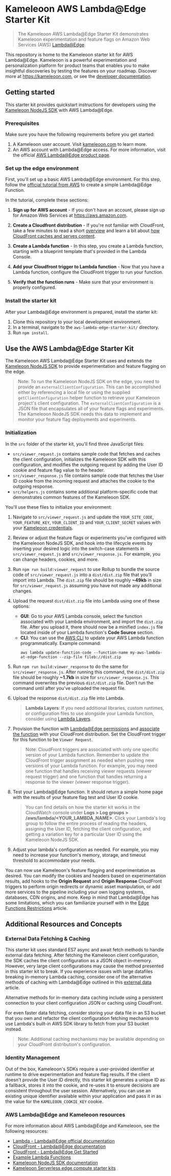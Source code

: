 # Kameleoon AWS Lambda@Edge Starter Kit

> The Kameleoon AWS Lambda@Edge Starter Kit demonstrates Kameleoon experimentation and feature flags on Amazon Web Services (AWS) [Lambda@Edge](https://aws.amazon.com/lambda/edge).

This repository is home to the Kameleoon starter kit for AWS Lambda@Edge. Kameleoon is a powerful experimentation and personalization platform for product teams that enables you to make insightful discoveries by testing the features on your roadmap. Discover more at https://kameleoon.com, or see the [developer documentation](https://developers.kameleoon.com).

## Getting started

This starter kit provides quickstart instructions for developers using the [Kameleoon NodeJS SDK](https://developers.kameleoon.com/feature-management-and-experimentation/web-sdks/nodejs-sdk) with AWS Lambda@Edge.

### Prerequisites

Make sure you have the following requirements before you get started:

1. A Kameleoon user account. Visit [kameleoon.com](https://www.kameleoon.com/) to learn more.
1. An AWS account with Lambda@Edge access. For more information, visit the official [AWS Lambda@Edge product page](https://aws.amazon.com/lambda/edge).

### Set up the edge environment

First, you'll set up a basic AWS Lambda@Edge environment. For this step, follow the [official tutorial from AWS](https://docs.aws.amazon.com/AmazonCloudFront/latest/DeveloperGuide/lambda-edge-how-it-works-tutorial.html) to create a simple Lambda@Edge Function.

In the tutorial, complete these sections:

1. **Sign up for AWS account** - If you don't have an account, please sign up for Amazon Web Services at https://aws.amazon.com.

1. **Create a Cloudfront distribution** - If you're not familiar with CloudFront, take a few minutes to read a short [overview](https://docs.aws.amazon.com/AmazonCloudFront/latest/DeveloperGuide/Introduction.html) and learn a bit about [how CloudFront caches and serves content](https://docs.aws.amazon.com/AmazonCloudFront/latest/DeveloperGuide/HowCloudFrontWorks.html).

1. **Create a Lambda function** - In this step, you create a Lambda function, starting with a blueprint template that's provided in the Lambda Console.

1. **Add your Cloudfront trigger to Lambda function** - Now that you have a Lambda function, configure the CloudFront trigger to run your function.

1. **Verify that the function runs** - Make sure that your environment is properly configured.

### Install the starter kit

After your Lambda@Edge environment is prepared, install the starter kit:

1. Clone this repository to your local development environment.
1. In a terminal, navigate to the `aws-lambda-edge-starter-kit/` directory.
1. Run `npm install`.

## Use the AWS Lambda@Edge Starter Kit

The Kameleoon AWS Lambda@Edge Starter Kit uses and extends the [Kameleoon NodeJS SDK](https://developers.kameleoon.com/feature-management-and-experimentation/web-sdks/nodejs-sdk) to provide experimentation and feature flagging on the edge.

> Note: To run the Kameleoon NodeJS SDK on the edge, you need to provide an `externalClientConfiguration`. This can be accomplished either by referencing a local file or using the supplied `getClientConfiguration` helper function to retrieve your Kameleoon project's client configuration. The `externalClientConfiguration` is a JSON file that encapsulates all of your feature flags and experiments. The Kameleoon NodeJS SDK needs this data to implement and monitor your feature flag deployments and experiments.

### Initialization

In the `src` folder of the starter kit, you'll find three JavaScript files:

- `src/viewer_request.js` contains sample code that fetches and caches the client configuration, initializes the Kameleoon SDK with this configuration, and modifies the outgoing request by adding the User ID cookie and feature flag value to the header.
- `src/viewer_response.js` file contains sample code that fetches the User ID cookie from the incoming request and attaches the cookie to the outgoing response.
- `src/helpers.js` contains some additional platform-specific code that demonstrates common features of the Kameleoon SDK.

You'll use these files to initialize your environment:

1. Navigate to `src/viewer_request.js` and update the `YOUR_SITE_CODE`, `YOUR_FEATURE_KEY`, `YOUR_CLIENT_ID` and `YOUR_CLIENT_SECRET` values with your [Kameleoon credentials](https://help.kameleoon.com/api-credentials).
1. Review or adjust the feature flags or experiments you've configured with the Kameleoon NodeJS SDK, and hook into the lifecycle events by inserting your desired logic into the switch-case statements in `src/viewer_request.js` and `src/viewer_response.js`. For example, you can change headers, cookies, and more.
1. Run `npm run build:viewer_request` to use Rollup to bundle the source code of `src/viewer_request.js` into a `dist/dist.zip` file that you'll import into Lambda. The `dist.zip` file should be roughly **~49kb** in size for `src/viewer_request.js` assuming you have not made any additional changes.
1. Upload the request `dist/dist.zip` file into Lambda using one of these options:
   - **GUI**: Go to your AWS Lambda console, select the function associated with your Lambda environment, and import the `dist.zip` file. After you upload it, there should now be a minified `index.js` file located inside of your Lambda function's **Code Source** section.
   - **CLI**: You can use the [AWS CLI](https://docs.aws.amazon.com/cli/latest/userguide/getting-started-install.html) to update your AWS Lambda function programmatically. Example command:
     ```
     aws lambda update-function-code --function-name my-aws-lambda-at-edge-function --zip-file fileb://dist.zip
     ```
1. Run `npm run build:viewer_response` to do the same for `src/viewer_response.js`. After running this command, the `dist/dist.zip` file should be roughly **~1.7kb** in size for `src/viewer_response.js`. This command overwrites the previous `dist/dist.zip` file. Don't run the command until after you've uploaded the request file.
1. Upload the response `dist/dist.zip` file into Lambda.

   > **Lambda Layers**: If you need additional libraries, custom runtimes, or configuration files to use alongside your Lambda function, consider using [Lambda Layers](https://docs.aws.amazon.com/lambda/latest/dg/invocation-layers.html).

1. Provision the function with [Lambda@Edge permissions](https://docs.aws.amazon.com/AmazonCloudFront/latest/DeveloperGuide/lambda-edge-permissions.html) and [associate the function](https://docs.aws.amazon.com/AmazonCloudFront/latest/DeveloperGuide/associate-function.html) with your CloudFront distribution. Set the CloudFront trigger for this function to be `Viewer Request`.

   > Note: CloudFront triggers are associated with only one specific version of your Lambda function. Remember to update the CloudFront trigger assignment as needed when pushing new versions of your Lambda function. For example, you may need one function that handles receiving viewer requests (viewer request trigger) and one function that handles returning a response to the viewer (viewer response trigger).

1. Test your Lambda@Edge function. It should return a simple home page with the results of your feature flag test and User ID cookie.

   > You can find details on how the starter kit works in the CloudWatch console under **Logs > Log groups > /aws/lambda/<YOUR_LAMBDA_NAME>**. Click your Lambda's log group to follow the entire process of reading the headers, assigning the User ID, fetching the client configuration, and getting a variation key for a particular User ID using the Kameleoon NodeJS SDK.

1. Adjust your lambda's configuration as needed. For example, you may need to increase your function's memory, storage, and timeout threshold to accommodate your needs.

You can now use Kameleoon's feature flagging and experimentation as desired. You can modify the cookies and headers based on experimentation results, add hooks to the **Origin Request** and **Origin Response** CloudFront triggers to perform origin redirects or dynamic asset manipulation, or add more services to the pipeline including your own logging systems, databases, CDN origins, and more. Keep in mind that Lambda@Edge has some limitations, which you can familiarize yourself with in the [Edge Functions Restrictions](https://docs.aws.amazon.com/AmazonCloudFront/latest/DeveloperGuide/edge-functions-restrictions.html) article.

## Additional Resources and Concepts

### External Data Fetching & Caching

This starter kit uses standard ES7 async and await fetch methods to handle external data fetching. After fetching the Kameleoon client configuration, the SDK caches the client configuration as a JSON object in-memory. However, very large client configurations may cause the method presented in this starter kit to break. If you experience issues with large datafiles breaking in-memory Lambda caching, consider one of the alternative methods of caching with Lambda@Edge outlined in this [external data](https://aws.amazon.com/blogs/networking-and-content-delivery/leveraging-external-data-in-lambdaedge/) article.

Alternative methods for in-memory data caching include using a persistent connection to your client configuration JSON or caching using CloudFront.

For even faster data fetching, consider storing your data file in an S3 bucket that you own and refactor the client configuration fetching mechanism to use Lambda's built-in AWS SDK library to fetch from your S3 bucket instead.

> Note: Additional caching mechanisms may be available depending on your CloudFront distribution's configuration.

### Identity Management

Out of the box, Kameleoon's SDKs require a user-provided identifier at runtime to drive experimentation and feature flag results. If the client doesn't provide the User ID directly, this starter kit generates a unique ID as a fallback, stores it into the cookie, and re-uses it to ensure decisions are consistent throughout the user session. Alternatively, you can use an existing unique identifier available within your application and pass it in as the value for the `KAMELEOON_COOKIE_KEY` cookie.

### AWS Lambda@Edge and Kameleoon resources

For more information about AWS Lambda@Edge and Kameleoon, see the following resources:

- [Lambda - Lambda@Edge official documentation](https://docs.aws.amazon.com/lambda/latest/dg/lambda-edge.html)
- [CloudFront - Lambda@Edge documentation](https://docs.aws.amazon.com/AmazonCloudFront/latest/DeveloperGuide/lambda-at-the-edge.html)
- [CloudFront - Lambda@Edge Get Started](https://docs.aws.amazon.com/AmazonCloudFront/latest/DeveloperGuide/lambda-edge-how-it-works.html)
- [Example Lambda Functions](https://docs.aws.amazon.com/AmazonCloudFront/latest/DeveloperGuide/lambda-examples.html)
- [Kameleoon NodeJS SDK documentation](https://developers.kameleoon.com/feature-management-and-experimentation/web-sdks/nodejs-sdk)
- [Kameleoon Serverless edge compute starter kits](https://developers.kameleoon.com/feature-management-and-experimentation/serverless-edge-compute-starter-kits)
